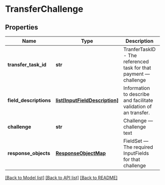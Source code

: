 # TransferChallenge

## Properties
Name | Type | Description | Notes
------------ | ------------- | ------------- | -------------
**transfer_task_id** | **str** | TranferTaskID - The referenced task for that payment — challenge | [optional] 
**field_descriptions** | [**list[InputFieldDescription]**](InputFieldDescription.md) | Information to describe and facilitate validation of an transfer. | [optional] 
**challenge** | **str** | Challenge — challenge text | 
**response_objects** | [**ResponseObjectMap**](ResponseObjectMap.md) | FieldSet — The required InputFields for that challenge | 

[[Back to Model list]](../README.md#documentation-for-models) [[Back to API list]](../README.md#documentation-for-api-endpoints) [[Back to README]](../README.md)


